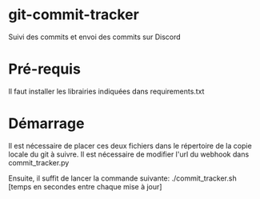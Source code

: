 # git-commit-tracker
Suivi des commits et envoi des commits sur Discord

# Pré-requis
Il faut installer les librairies indiquées dans requirements.txt

# Démarrage
Il est nécessaire de placer ces deux fichiers dans le répertoire de la copie locale du git à suivre.
Il est nécessaire de modifier l'url du webhook dans commit_tracker.py

Ensuite, il suffit de lancer la commande suivante: ./commit_tracker.sh [temps en secondes entre chaque mise à jour]
